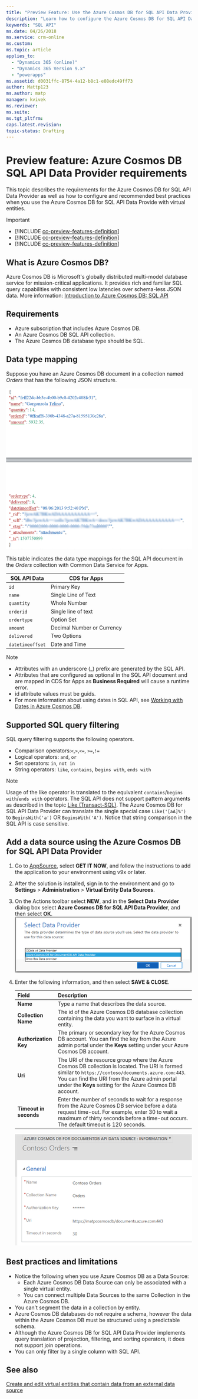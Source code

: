```yaml
---
title: "Preview Feature: Use the Azure Cosmos DB for SQL API Data Provider with Common Data Service for Apps | MicrosoftDocs"
description: "Learn how to configure the Azure Cosmos DB for SQL API Data Provider to use with virtual entities."
keywords: "SQL API"
ms.date: 04/26/2018
ms.service: crm-online
ms.custom: 
ms.topic: article
applies_to:
  - "Dynamics 365 (online)"
  - "Dynamics 365 Version 9.x"
  - "powerapps"
ms.assetid: d0031ffc-8754-4a12-b8c1-e08edc49ff73
author: Mattp123
ms.author: matp
manager: kvivek
ms.reviewer: 
ms.suite: 
ms.tgt_pltfrm: 
caps.latest.revision: 
topic-status: Drafting
---
```


# Preview feature: Azure Cosmos DB SQL API Data Provider requirements

This topic describes the requirements for the Azure Cosmos DB for SQL API Data Provider as well as how to configure and recommended best practices when you use the Azure Cosmos DB for SQL API Data Provide with virtual entities. 

> [!IMPORTANT]
> - [!INCLUDE [cc-preview-features-definition](../../includes/cc-preview-features-definition.md)]
> - [!INCLUDE [cc-preview-features-definition](../../includes/cc-preview-features-expect-changes.md)]
> - [!INCLUDE [cc-preview-features-definition](../../includes/cc-preview-features-no-ms-support.md)]


## What is Azure Cosmos DB?

Azure Cosmos DB is Microsoft's globally distributed multi-model database service for mission-critical applications. It provides rich and familiar SQL query capabilities with consistent low latencies over schema-less JSON data. More information: [Introduction to Azure Cosmos DB: SQL API](https://docs.microsoft.com/azure/cosmos-db/sql-api-introduction)

## Requirements

- Azure subscription that includes Azure Cosmos DB.
- An Azure Cosmos DB SQL API collection.
- The Azure Cosmos DB database type should be SQL. 

## Data type mapping

Suppose you have an Azure Cosmos DB document in a collection named *Orders* that has the following JSON structure.

![Example JSON for SQL API document.](media/documentdbexample.png)

This table indicates the data type mappings for the SQL API document in the *Orders* collection with Common Data Service for Apps.

|SQL API Data|CDS for Apps|
|--|--|
|`id`|Primary Key|
|`name`|Single Line of Text|
|`quantity`|Whole Number|
|`orderid`|Single line of text|
|`ordertype`|Option Set|
|`amount`|Decimal Number or Currency|
|`delivered`|Two Options|
|`datetimeoffset`|Date and Time|

> [!NOTE]
> - Attributes with an underscore (_) prefix are generated by the SQL API.
> - Attributes that are configured as optional in the SQL API document and are mapped in CDS for Apps as **Business Required** will cause a runtime error.
> - id attribute values must be guids.
> - For more information about using dates in SQL API, see [Working with Dates in Azure Cosmos DB](https://azure.microsoft.com/blog/working-with-dates-in-azure-documentdb-4/).

## Supported SQL query filtering

SQL query filtering supports the following operators. 

- Comparison operators:`<`,`>`,`<=`, `>=`,`!=`
- Logical operators: `and`, `or` 
- Set operators: `in`, `not in`
- String operators: `like`, `contains`, b`egins with`, `ends with`

> [!NOTE]
> Usage of the like operator is translated to the equivalent `contains`/`begins with`/`ends with` operators. The  SQL API does not support pattern arguments as described in the topic [Like (Transact-SQL)](/sql/t-sql/language-elements/like-transact-sql). The Azure Cosmos DB for SQL API Data Provider can translate the single special case `Like('[aA]%')` to `BeginsWith('a')` OR `BeginsWith('A')`. Notice that string comparison in the SQL API is case sensitive.

## Add a data source using the Azure Cosmos DB for SQL API Data Provider

1. Go to [AppSource](https://appsource.microsoft.com/product/dynamics-365/mscrm.documentdb_data_provider?tab=Overview), select **GET IT NOW**, and follow the instructions to add the application to your environment using v9x or later.
2. After the solution is installed, sign in to the environment and go to **Settings** > **Administration** > **Virtual Entity Data Sources**.
3. On the Actions toolbar select **NEW**, and in the **Select Data Provider** dialog box select **Azure Cosmos DB for SQL API Data Provider**, and then select **OK**.
![Select the Azure Cosmos DB for SQL API Data Provider.](media/createdatasource.png)
1. Enter the following information, and then select **SAVE & CLOSE**.

    |Field|Description|
    |--|--|
    |**Name**|Type a name that describes the data source.|
    |**Collection Name**|The id of the Azure Cosmos DB database collection containing the data you want to surface in a virtual entity.  |
    |**Authorization Key**|The primary or secondary key for the Azure Cosmos DB account. You can find the key from the Azure admin portal under the **Keys** setting under your Azure Cosmos DB account.|
    |**Uri**|The URI of the resource group where the Azure Cosmos DB collection is located. The URI is formed similar to `https://contoso/documents.azure.com:443`. You can find the URI from the Azure admin portal under the **Keys** setting for the Azure Cosmos DB account. |
    |**Timeout in seconds**|Enter the number of seconds to wait for a response from the Azure Cosmos DB service before a data request time-out. For example, enter 30 to wait a maximum of thirty seconds before a time-out occurs. The default timeout is 120 seconds.|

    ![Create the data source using the SQL API Data Provider.](media/cosmosdb-datasource.png)

## Best practices and limitations

- Notice the following when you use Azure Cosmos DB as a Data Source:
   - Each Azure Cosmos DB Data Source can only be associated with a single virtual entity.
   - You can connect multiple Data Sources to the same Collection in the Azure Cosmos DB.
- You can’t segment the data in a collection by entity.
- Azure Cosmos DB databases do not require a schema, however the data within the Azure Cosmos DB must be structured using a predictable schema. 
- Although the Azure Cosmos DB for SQL API Data Provider implements query translation of projection, filtering, and sorting operators, it does not support join operations.
- You can only filter by a single column with SQL API.

## See also

[Create and edit virtual entities that contain data from an external data source](create-edit-virtual-entities.md)
